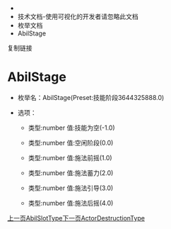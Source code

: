   * [](/)
  * 技术文档-使用可视化的开发者请忽略此文档
  * 枚举文档
  * AbilStage

复制链接

# AbilStage

  * 枚举名：AbilStage(Preset:技能阶段3644325888.0)

  * 选项：

    * 类型:number 值:技能为空(-1.0)

    * 类型:number 值:空闲阶段(0.0)

    * 类型:number 值:施法前摇(1.0)

    * 类型:number 值:施法蓄力(2.0)

    * 类型:number 值:施法引导(3.0)

    * 类型:number 值:施法后摇(4.0)

[上一页AbilSlotType](/技术文档/枚举文档/AbilSlotType)[下一页ActorDestructionType](/技术文档/枚举文档/ActorDestructionType)


